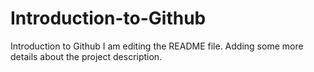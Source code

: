 # Introduction-to-Github
Introduction to Github
I am editing the README file.
Adding some more details about the project description.
